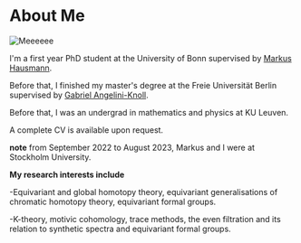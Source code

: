 # About Me

![Meeeeee](DSC_6287.JPG)

I'm a first year PhD student at the University of Bonn supervised by [Markus Hausmann](https://staff.math.su.se/markus.hausmann/).

Before that, I finished my master's degree at the Freie Universität Berlin supervised by [Gabriel Angelini-Knoll](https://www.gangeliniknoll.com/).

Before that, I was an undergrad in mathematics and physics at KU Leuven.

A complete CV is available upon request.

**note** from September 2022 to August 2023, Markus and I were at Stockholm University.

**My research interests include**

-Equivariant and global homotopy theory, equivariant generalisations of chromatic homotopy theory, equivariant formal groups.

-K-theory, motivic cohomology, trace methods, the even filtration and its relation to synthetic spectra and equivariant formal groups.
